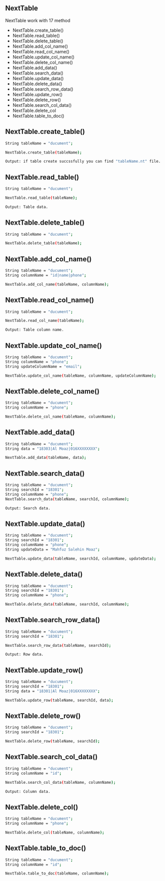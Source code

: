 
## NextTable

NextTable work with 17 method 
-  NextTable.create_table()
-  NextTable.read_table()
-  NextTable.delete_table()
-  NextTable.add_col_name()
-  NextTable.read_col_name()
-  NextTable.update_col_name()
-  NextTable.delete_col_name()
-  NextTable.add_data()
-  NextTable.search_data()
-  NextTable.update_data()
-  NextTable.delete_data()
-  NextTable.search_row_data()
-  NextTable.update_row()
-  NextTable.delete_row()
-  NextTable.search_col_data()
-  NextTable.delete_col
-  NextTable.table_to_doc()


##  NextTable.create_table()
```bash
String tableName = "ducument";

NextTable.create_table(tableName);
```
```bash
Output: if table create succssfully you can find "tableName.nt" file. 
```


##  NextTable.read_table()
```bash
String tableName = "ducument";

NextTable.read_table(tableName);
```
```bash
Output: Table data.
```

##  NextTable.delete_table()
```bash
String tableName = "ducument";

NextTable.delete_table(tableName);
```

##  NextTable.add_col_name()
```bash
String tableName = "ducument";
String columnName = "id|name|phone";

NextTable.add_col_name(tableName, columnName);
```

##  NextTable.read_col_name()
```bash
String tableName = "ducument";

NextTable.read_col_name(tableName);

```
```bash
Output: Table column name.
```

##  NextTable.update_col_name()
```bash
String tableName = "ducument";
String columnName = "phone";
String updateColumnName = "email";

NextTable.update_col_name(tableName, columnName, updateColumnName);

```

##  NextTable.delete_col_name()
```bash
String tableName = "ducument";
String columnName = "phone";

NextTable.delete_col_name(tableName, columnName);
```

##  NextTable.add_data()
```bash
String tableName = "ducument";
String data = "18303|Al Moaz|016XXXXXXXX";

NextTable.add_data(tableName, data);
```

##  NextTable.search_data()
```bash
String tableName = "ducument";
String searchId = "18301";
String columnName = "phone";
NextTable.search_data(tableName, searchId, columnName);
```
```bash
Output: Search data.
```

##  NextTable.update_data()
```bash
String tableName = "ducument";
String searchId = "18301";
String columnName = "phone";
String updateData = "Mahfuz Salehin Moaz";

NextTable.update_data(tableName, searchId, columnName, updateData);
```

##  NextTable.delete_data()
```bash
String tableName = "ducument";
String searchId = "18301";
String columnName = "phone";

NextTable.delete_data(tableName, searchId, columnName);
```

##  NextTable.search_row_data()
```bash
String tableName = "ducument";
String searchId = "18301";

NextTable.search_row_data(tableName, searchId);
```
```bash
Output: Row data.
```

##  NextTable.update_row()
```bash
String tableName = "ducument";
String searchId = "18301";
String data = "18301|Al Moaz|016XXXXXXXX";

NextTable.update_row(tableName, searchId, data);
```

##  NextTable.delete_row()
```bash
String tableName = "ducument";
String searchId = "18301";

NextTable.delete_row(tableName, searchId);
```

##  NextTable.search_col_data()
```bash
String tableName = "ducument";
String columnName = "id";

NextTable.search_col_data(tableName, columnName);
```
```bash
Output: Column data.
```

##  NextTable.delete_col()
```bash
String tableName = "ducument";
String columnName = "phone";

NextTable.delete_col(tableName, columnName);
```

##  NextTable.table_to_doc()
```bash
String tableName = "ducument";
String columnName = "id";

NextTable.table_to_doc(tableName, columnName); 
```
